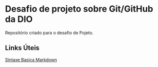 # Desafio de projeto sobre Git/GitHub da DIO
Repositório criado para o desafio de Pojeto.
## Links Úteis
[Sintaxe Basica Markdown](https://www.markdowngide.org/basic-syntax/)
